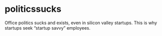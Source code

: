 # politicssucks
Office politics sucks and exists, even in silicon valley startups. This is why startups seek “startup savvy” employees.
